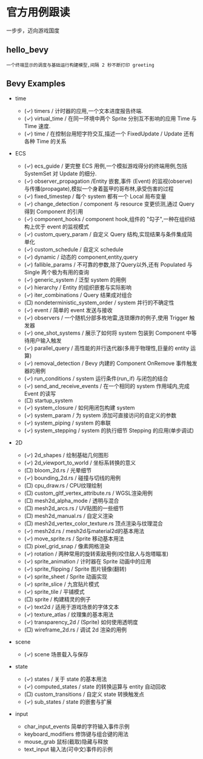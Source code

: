 # 官方用例跟读
一步步，迈向游戏国度

## hello_bevy
	一个终端显示的调度与基础运行构建模型,间隔 2 秒不断打印 greeting
	

## Bevy Examples
* time
  * (✓) timers / 计时器的应用,一个文本进度报告终端. 
  * (✓) virtual_time / 在同一环境中两个 Sprite 分别互不影响的应用 Time<Real> 与 Time<Virtual> 速度.
  * (✓) time / 在控制台用短字符交互,描述一个 FixedUpdate / Update 还有各种 Time 的关系
* ECS	
  * (✓) ecs_guide /	更完整 ECS 用例,一个模拟游戏得分的终端用例,包括 SystemSet 对 Update 的细分.
  * (✓) observer_propagation /Entity 嵌套,事件 (Event) 的监视(observe)与传播(propagate),模拟一个身着盔甲的哥布林,承受伤害的过程
  * (✓) fixed_timestep / 每个 system 都有一个 Local<T> 局布变量
  * (✓) change_detection / component 与 resource 变更侦测,通过 Query 得到 Component 的引用
  * (✓) component_hooks / component hook,组件的 "勾子",一种在组织结构上优于 event 的监视模式
  * (✓) custom_query_param /	自定义 Query 结构,实现结果与条件集成简单化
  * (✓) custom_schedule / 自定义 schedule 
  * (✓) dynamic / 动态的 component,entity,query
  * (✓) fallible_params / 不可靠的参数,除了Query以外,还有 Populated 与 Single 两个极为有用的查询
  * (✓) generic_system / 泛型 system 的用例
  * (✓) hierarchy / Entity 的组织嵌套与实际影响
  * (✓) iter_combinations / Query 结果成对组合
  * (□) nondeterministic_system_order / system 并行的不确定性
  * (✓) event / 简单的 event 发送与接收
  * (✓) observers / 一个随机分部多枚地雷,连琐爆炸的例子,使用 Trigger 触发器
  * (✓) one_shot_systems / 展示了如何将 system 包装到 Component 中等待用户输入触发
  * (✓) parallel_query / 高性能的并行迭代器(多用于物理性,巨量的 entity 运算)
  * (✓) removal_detection / Bevy 内建的 Component OnRemove 事件触发器的用例
  * (✓) run_conditions / system 运行条件(run_if) 与闭包的结合
  * (✓) send_and_receive_events / 在一个相同的 system 作用域内,完成 Event 的读写
  * (□) startup_system
  * (✓) system_closure / 如何用闭包构建 system
  * (✓) system_param / 为 system 添加可直接访问的自定义的参数
  * (✓) system_piping / system 的串联
  * (✓) system_stepping / system 的执行细节 Stepping 的应用(单步调试)
* 2D
  * (✓) 2d_shapes / 绘制基础几何图形
  * (✓) 2d_viewport_to_world / 坐标系转换的意义
  * (□) bloom_2d.rs / 光晕细节
  * (✓) bounding_2d.rs / 碰撞与切线的用例
  * (□) cpu_draw.rs / CPU纹理绘制
  * (□) custom_gltf_vertex_attribute.rs / WGSL渲染用例
  * (□) mesh2d_alpha_mode / 透明与混合
  * (□) mesh2d_arcs.rs / UV贴图的一些细节
  * (□) mesh2d_manual.rs / 自定义渲染
  * (□) mesh2d_vertex_color_texture.rs 顶点渲染与纹理混合
  * (✓) mesh2d.rs / mesh2d与material2d的基本用法
  * (✓) move_sprite.rs / Sprite 移动基本用法
  * (□) pixel_grid_snap / 像素网格渲染
  * (✓) rotation / 两种常用的旋转索敌用例(咬住敌人与炮塔瞄准)
  * (✓) sprite_animation / 计时器在 Sprite 动画中的应用
  * (✓) sprite_flipping / Sprite 图片镜像(翻转)
  * (✓) sprite_sheet / Sprite 动画实现
  * (✓) sprite_slice / 九宫贴片模式
  * (✓) sprite_tile / 平铺模式
  * (□) sprite / 构建精灵的例子
  * (✓) text2d / 适用于游戏场景的字体文本
  * (✓) texture_atlas / 纹理集的基本用法
  * (✓) transparency_2d / (Sprite) 如何使用透明度
  * (□) wireframe_2d.rs / 调试 2d 渲染的用例
* scene
  * (✓) scene 场景载入与保存
* state
  * (✓) states / 关于 state 的基本用法
  * (✓) computed_states / state 的转换运算与 entity 自动回收
  * (□) custom_transitions / 自定义 state 转换触发点
  * (✓) sub_states / state 的嵌套与扩展
  
* input
  * char_input_events 简单的字符输入事件示例
  * keyboard_modifiers 修饰键与组合键的用法
  * mouse_grab 鼠标(截取)隐藏与释放
  * text_input 输入法(可中文)事件的示例


